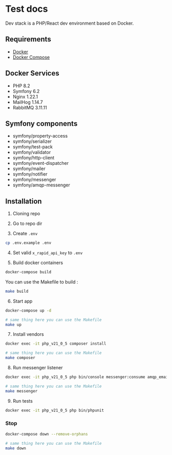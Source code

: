 # Test docs

Dev stack is a PHP/React dev environment based on Docker.

## Requirements

* [Docker](https://docs.docker.com/engine/install/)
* [Docker Compose](https://docs.docker.com/compose/install/)

## Docker Services

* PHP 8.2
* Symfony 6.2
* Nginx 1.22.1
* MailHog 1.14.7
* RabbitMQ 3.11.11

## Symfony components

* symfony/property-access
* symfony/serializer
* symfony/test-pack
* symfony/validator
* symfony/http-client
* symfony/event-dispatcher
* symfony/mailer
* symfony/notifier
* symfony/messenger
* symfony/amqp-messenger

## Installation

1. Cloning repo

2. Go to repo dir

3. Create `.env`
```bash
cp .env.example .env
```

4. Set valid ``x_rapid_api_key`` to `.env`  

5. Build docker containers
```bash
docker-compose build
```
You can use the Makefile to build :
```bash
make build
```

6. Start app
```bash
docker-compose up -d

# same thing here you can use the Makefile
make up
```

7. Install vendors
```bash
docker exec -it php_v21_0_5 composer install

# same thing here you can use the Makefile
make composer
```

8. Run messenger listener
```bash
docker exec -it php_v21_0_5 php bin/console messenger:consume amqp_email_notification -vv

# same thing here you can use the Makefile
make messenger
```

9. Run tests
```bash
docker exec -it php_v21_0_5 php bin/phpunit
```

### Stop
```bash
docker-compose down --remove-orphans

# same thing here you can use the Makefile
make down
```
